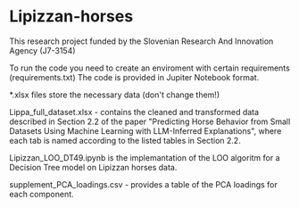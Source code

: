 # Lipizzan-horses

This research project funded by the Slovenian Research And Innovation Agency (J7-3154)

To run the code you need to create an enviroment with certain requirements (requirements.txt)
The code is provided in Jupiter Notebook format.

*.xlsx files store the necessary data (don't change them!)

Lippa_full_dataset.xlsx - contains the cleaned and transformed data described in Section 2.2 of the paper "Predicting Horse Behavior from Small Datasets Using Machine Learning with LLM-Inferred Explanations", where each tab is named according to the listed tables in Section 2.2.

Lipizzan_LOO_DT49.ipynb is the implemantation of the LOO algoritm for a Decision Tree model on Lipizzan horses data.

supplement_PCA_loadings.csv - provides a table of the PCA loadings for each component.



